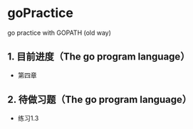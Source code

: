 # goPractice
go practice with GOPATH (old way)

## 1. 目前进度（The go program language）

- 第四章

## 2. 待做习题（The go program language）

- 练习1.3